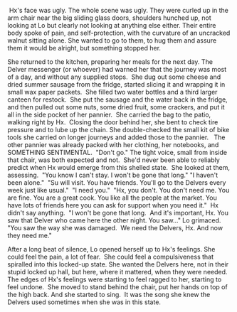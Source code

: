  Hx's face was ugly. The whole scene was ugly. They were curled up in the arm chair near the big sliding glass doors, shoulders hunched up, not looking at Lo but clearly not looking at anything else either. Their entire body spoke of pain, and self-protection, with the curvature of an uncracked walnut sitting alone. She wanted to go to them, to hug them and assure them it would be alright, but something stopped her. 

She returned to the kitchen, preparing her meals for the next day. The Delver messenger (or whoever) had warned her that the journey was most of a day, and without any supplied stops.  She dug out some cheese and dried summer sausage from the fridge, started slicing it and wrapping it in small wax paper packets.  She filled two water bottles and a third larger canteen for restock.  She put the sausage and the water back in the fridge, and then pulled out some nuts, some dried fruit, some crackers, and put it all in the side pocket of her pannier. 
She carried the bag to the patio, walking right by Hx.  Closing the door behind her, she bent to check tire pressure and to lube up the chain. She double-checked the small kit of bike tools she carried on longer journeys and added those to the pannier.   The other pannier was already packed with her clothing, her notebooks, and SOMETHING SENTIMENTAL. 
"Don't go." The tight voice, small from inside that chair, was both expected and not.  She'd never been able to reliably predict when Hx would emerge from this shelled state.  She looked at them, assessing. 
"You know I can't stay. I won't be gone that long."
"I haven't been alone." 
"Su will visit. You have friends. You'll go to the Delvers every week just like usual." 
"I need you." 
"Hx, you don't. You don't need me. You are fine. You are a great cook. You like all the people at the market. You have lots of friends here you can ask for support when you need it." 
Hx didn't say anything. 
"I won't be gone that long.  And it's important, Hx. You saw that Delver who came here the other night. You saw..." Lo grimaced. "You saw the way she was damaged.  We need the Delvers, Hx. And now they need me." 

After a long beat of silence, Lo opened herself up to Hx's feelings. She could feel the pain, a lot of fear.  She could feel a compulsiveness that spiralled into this locked-up state. She wanted the Delvers here, not in their stupid locked up hall, but here, where it mattered, when they were needed.  The edges of Hx's feelings were starting to feel ragged to her, starting to feel undone. 
She moved to stand behind the chair, put her hands on top of the high back. And she started to sing. 
It was the song she knew the Delvers used sometimes when she was in this state. 
